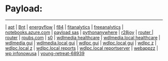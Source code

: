 # Payload:
----
| [apt](http://apt.getenjoyment.net)
| [Bnt](http://Bnt.rf.gd)
| [energyflow](http://energyflow.000webhostapp.com)
| [f84](http://f84.epizy.com)
| [fitanalytics](http://fitanalytics.000webhostapp.com)
| [freeanalytics](http://freeanalytics.000webhostapp.com)
| [notebooks.azure.com](https://notebooks.azure.com/readerweb)
| [payload sas](http://192.168.109.128)
| [pythonanywhere](https://zzz.pythonanywhere.com)
| [r28joy](https://r28joy.herokuapp.com)
| [router ](http://tplinkwifi.net/)
| [router](http://www.routerlogin.com)
| [rpubs.com](https://rpubs.com/Atang148)
| [s0](http://bnt.rf.gd/z0)
| [wdlmedia healthcare](http://wdlmedia/healthcare)
| [wdlmedia.local healthcare](http://wdlmedia.local/healthcare)
| [wdlmedia gui](http://wdlmedia/z/gui)
| [wdlmedia.local gui](http://wdlmedia.local/z/gui)
| [wdlpc gui](http://wdlpc/z/gui)
| [wdlpc.local gui](http://wdlpc.local/z/gui)
| [wdlpc z](http://wdlpc/z)
| [wdlpc.local z](http://wdlpc.local/z)
| [wdlpc.local reports](http://wdlpc.local/reports)
| [wdlpc.local reportserver](http://wdlpc.local/reportserver)
| [webappzz](http://webappzz.somee.com)
| [wp infonowusa](https://infonowusa.wordpress.com)
| [young-retreat-68939](https://young-retreat-68939.herokuapp.com)
